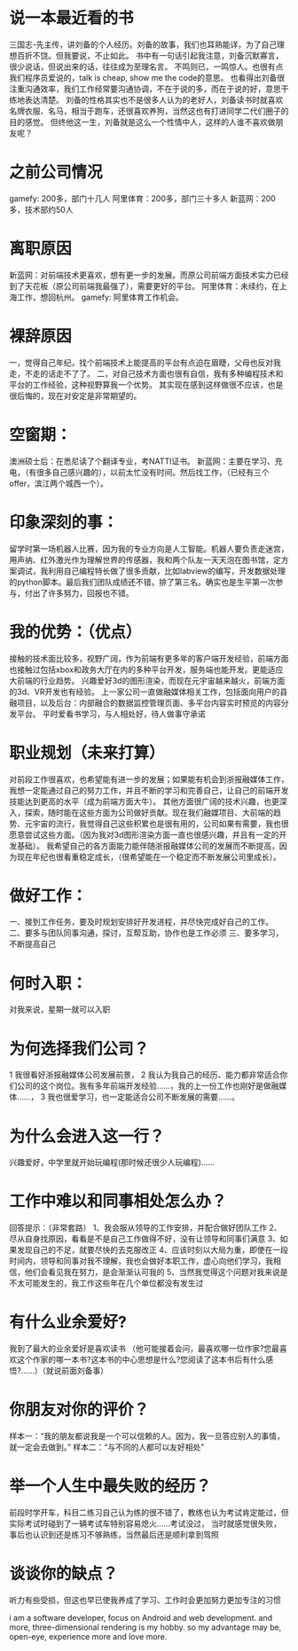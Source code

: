 # 说一本最近看的书
三国志-先主传，讲刘备的个人经历。刘备的故事，我们也耳熟能详，为了自己理想百折不饶。但我要说，不止如此。 书中有一句话引起我注意，刘备沉默寡言，很少说话，但说出来的话，往往成为至理名言。 不鸣则已，一鸣惊人。也很有点我们程序员爱说的，talk is cheap, show me the code的意思。 也看得出刘备很注重沟通效率，我们工作经常要沟通协调，不在于说的多，而在于说的好，意思干练地表达清楚。 刘备的性格其实也不是很多人认为的老好人，刘备读书时就喜欢名牌衣服、名马，相当于跑车，还很喜欢养狗，当然这也有打进同学二代们圈子的目的感觉。 但终他这一生，刘备就是这么一个性情中人，这样的人谁不喜欢做朋友呢？

# 之前公司情况
gamefy: 200多，部门十几人 阿里体育：200多，部门三十多人 新蓝网：200多，技术部约50人

# 离职原因
新蓝网：对前端技术更喜欢，想有更一步的发展。而原公司前端方面技术实力已经到了天花板（原公司前端我最强了），需要更好的平台。 阿里体育：未续约，在上海工作，想回杭州。 gamefy: 阿里体育工作机会。

# 裸辞原因
一，觉得自己年纪，找个前端技术上能提高的平台有点迫在眉睫，父母也反对我走，不走的话走不了了。 二，对自己技术方面也很有自信，我有多种编程技术和平台的工作经验，这种视野算我一个优势。 其实现在感到这样做很不应该，也是很后悔的，现在对安定是非常期望的。

# 空窗期：
澳洲硕士后：在悉尼读了个翻译专业，考NATTI证书。 新蓝网：主要在学习、充电，（有很多自己感兴趣的），以前太忙没有时间。然后找工作，（已经有三个offer，滨江两个城西一个）。

# 印象深刻的事：
留学时第一场机器人比赛，因为我的专业方向是人工智能。机器人要负责走迷宫，用声纳、红外激光作为理解世界的传感器，我和两个队友一天天泡在图书馆，定方案调试，我利用自己编程特长做了很多贡献，比如labview的编写，开发数据处理的python脚本。最后我们团队成绩还不错，排了第三名。确实也是生平第一次参与，付出了许多努力，回报也不错。

# 我的优势：（优点）
接触的技术面比较多，视野广阔，作为前端有更多年的客户端开发经验，前端方面也接触过包括xbox和政务大厅在内的多种平台开发，服务端也能开发。更能适应大前端的行业趋势。
兴趣爱好3d的图形渲染，而现在元宇宙越来越火，前端方面的3d、VR开发也有经验。
上一家公司一直做融媒体相关工作，包括面向用户的县融项目，以及后台：内部融合的数据监控管理页面、多平台内容实时预览的内容分发平台。
平时爱看书学习，与人相处好，待人做事守承诺

# 职业规划（未来打算）
对前段工作很喜欢，也希望能有进一步的发展；如果能有机会到浙报融媒体工作，我想一定能通过自己的努力工作，并且不断的学习和完善自己，让自己的前端开发技能达到更高的水平（成为前端方面大牛）。
其他方面很广阔的技术兴趣，也更深入，探索，随时能在这些方面为公司做好贡献。现在我们融媒项目、大前端的趋势、元宇宙的流行，我觉得自己这些积累也是很有用的，公司如果有需要，我也很愿意尝试这些方面。（因为我对3d图形渲染方面一直也很感兴趣，并且有一定的开发基础）。
我希望自己的各方面能力能伴随浙报融媒体公司的发展而不断提高，因为现在年纪也很看重稳定成长，（很希望能在一个稳定而不断发展公司里成长）。

# 做好工作：
一、接到工作任务，要及时规划安排好开发进程，并尽快完成好自己的工作。
二、要多与团队同事沟通，探讨，互帮互助，协作也是工作必须
三、要多学习，不断提高自己

# 何时入职：
对我来说，星期一就可以入职

# 为何选择我们公司？
1  我很看好浙报融媒体公司发展前景，
2  我认为我自己的经历、能力都非常适合你们公司的这个岗位。我有多年前端开发经验……，我的上一份工作也刚好是做融媒体……，
3  我也很爱学习，也一定能适合公司不断发展的需要……。

# 为什么会进入这一行？
兴趣爱好，中学里就开始玩编程(那时候还很少人玩编程)……

# 工作中难以和同事相处怎么办？
回答提示：（非常套路）
1、我会服从领导的工作安排，并配合做好团队工作
2、尽从自身找原因，看看是不是自己工作做得不好，没有让领导和同事们满意
3、如果发现自己的不足，就要尽快的去克服改正
4、应该时刻以大局为重，即使在一段时间内，领导和同事对我不理解，我也会做好本职工作，虚心向他们学习，我相信，他们会看见我在努力，是会渐渐认可我的
5、当然我觉得这个问题对我来说是不太可能发生的，我工作这些年在几个单位都没有发生过

# 有什么业余爱好?
我到了最大的业余爱好是喜欢读书
（他可能接着会问，最喜欢哪一位作家?您最喜欢这个作家的哪一本书?这本书的中心思想是什么?您阅读了这本书后有什么感悟?……）（就说前面刘备事）

# 你朋友对你的评价？
样本一：“我的朋友都说我是一个可以信赖的人。因为，我一旦答应别人的事情，就一定会去做到。”
样本二：“与不同的人都可以友好相处”

# 举一个人生中最失败的经历？
前段时学开车，科目二练习自己认为练的很不错了，教练也认为考试肯定能过，但实际考试时碰到了一辆考试车特别容易熄火……考试没过， 当时就感觉很失败，事后也认识到还是练习不够熟练，当然最后还是顺利拿到驾照

# 谈谈你的缺点？
听力有些受损，但这也早已使我养成了学习、工作时会更加努力更加专注的习惯

i am a software developer, focus on Android and web development. and more, three-dimensional rendering is my hobby. so my advantage may be, open-eye, experience more and love more.
  



